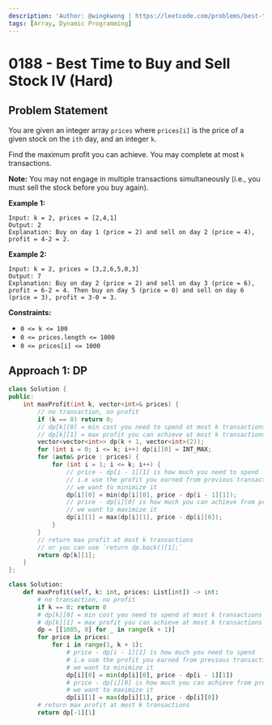 ```yaml
---
description: 'Author: @wingkwong | https://leetcode.com/problems/best-time-to-buy-and-sell-stock-iv/'
tags: [Array, Dynamic Programming]
---
```


# 0188 - Best Time to Buy and Sell Stock IV (Hard) 

## Problem Statement

You are given an integer array `prices` where `prices[i]` is the price of a given stock on the `ith` day, and an integer `k`.

Find the maximum profit you can achieve. You may complete at most `k` transactions.

**Note:** You may not engage in multiple transactions simultaneously (i.e., you must sell the stock before you buy again).

**Example 1:**

```
Input: k = 2, prices = [2,4,1]
Output: 2
Explanation: Buy on day 1 (price = 2) and sell on day 2 (price = 4), profit = 4-2 = 2.
```

**Example 2:**

```
Input: k = 2, prices = [3,2,6,5,0,3]
Output: 7
Explanation: Buy on day 2 (price = 2) and sell on day 3 (price = 6), profit = 6-2 = 4. Then buy on day 5 (price = 0) and sell on day 6 (price = 3), profit = 3-0 = 3.
```

**Constraints:**

- `0 <= k <= 100`
- `0 <= prices.length <= 1000`
- `0 <= prices[i] <= 1000`

## Approach 1: DP

<SolutionAuthor name="@wingkwong"/>

```cpp
class Solution {
public:
    int maxProfit(int k, vector<int>& prices) {
        // no transaction, no profit
        if (k == 0) return 0;
        // dp[k][0] = min cost you need to spend at most k transactions
        // dp[k][1] = max profit you can achieve at most k transactions
        vector<vector<int>> dp(k + 1, vector<int>(2));
        for (int i = 0; i <= k; i++) dp[i][0] = INT_MAX;
        for (auto& price : prices) {
            for (int i = 1; i <= k; i++) {
                // price - dp[i - 1][1] is how much you need to spend
                // i.e use the profit you earned from previous transaction to buy the stock
                // we want to minimize it
                dp[i][0] = min(dp[i][0], price - dp[i - 1][1]);
                // price - dp[i][0] is how much you can achieve from previous min cost
                // we want to maximize it
                dp[i][1] = max(dp[i][1], price - dp[i][0]);
            }
        }
        // return max profit at most k transactions
        // or you can use `return dp.back()[1];`
        return dp[k][1];
    }
};
```


<SolutionAuthor name="@wingkwong"/>

```py
class Solution:
    def maxProfit(self, k: int, prices: List[int]) -> int:
        # no transaction, no profit
        if k == 0: return 0
        # dp[k][0] = min cost you need to spend at most k transactions
        # dp[k][1] = max profit you can achieve at most k transactions
        dp = [[1005, 0] for _ in range(k + 1)]
        for price in prices:
            for i in range(1, k + 1):
                # price - dp[i - 1][1] is how much you need to spend
                # i.e use the profit you earned from previous transaction to buy the stock
                # we want to minimize it
                dp[i][0] = min(dp[i][0], price - dp[i - 1][1])
                # price - dp[i][0] is how much you can achieve from previous min cost
                # we want to maximize it
                dp[i][1] = max(dp[i][1], price - dp[i][0])
        # return max profit at most k transactions
        return dp[-1][1]
```